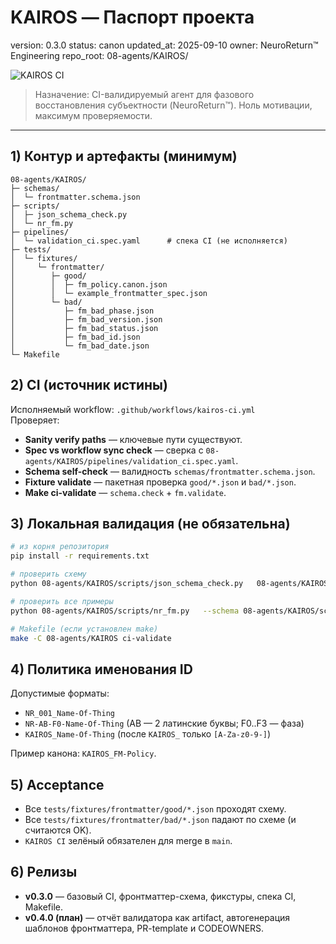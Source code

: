 # KAIROS — Паспорт проекта
version: 0.3.0
status: canon
updated_at: 2025-09-10
owner: NeuroReturn™ Engineering
repo_root: 08-agents/KAIROS/

![KAIROS CI](https://github.com/NeuroReturn/NeuroReturn/actions/workflows/kairos-ci.yml/badge.svg?branch=main)

> Назначение: CI-валидируемый агент для фазового восстановления субъектности (NeuroReturn™). Ноль мотивации, максимум проверяемости.

---

## 1) Контур и артефакты (минимум)
```
08-agents/KAIROS/
├─ schemas/
│  └─ frontmatter.schema.json
├─ scripts/
│  ├─ json_schema_check.py
│  └─ nr_fm.py
├─ pipelines/
│  └─ validation_ci.spec.yaml      # спека CI (не исполняется)
├─ tests/
│  └─ fixtures/
│     └─ frontmatter/
│        ├─ good/
│        │  ├─ fm_policy.canon.json
│        │  └─ example_frontmatter_spec.json
│        └─ bad/
│           ├─ fm_bad_phase.json
│           ├─ fm_bad_version.json
│           ├─ fm_bad_status.json
│           ├─ fm_bad_id.json
│           └─ fm_bad_date.json
└─ Makefile
```

## 2) CI (источник истины)
Исполняемый workflow: `.github/workflows/kairos-ci.yml`  
Проверяет:
- **Sanity verify paths** — ключевые пути существуют.
- **Spec vs workflow sync check** — сверка с `08-agents/KAIROS/pipelines/validation_ci.spec.yaml`.
- **Schema self-check** — валидность `schemas/frontmatter.schema.json`.
- **Fixture validate** — пакетная проверка `good/*.json` и `bad/*.json`.
- **Make ci-validate** — `schema.check` + `fm.validate`.

## 3) Локальная валидация (не обязательна)
```bash
# из корня репозитория
pip install -r requirements.txt

# проверить схему
python 08-agents/KAIROS/scripts/json_schema_check.py   08-agents/KAIROS/schemas/frontmatter.schema.json

# проверить все примеры
python 08-agents/KAIROS/scripts/nr_fm.py   --schema 08-agents/KAIROS/schemas/frontmatter.schema.json   --base   08-agents/KAIROS/tests/fixtures/frontmatter

# Makefile (если установлен make)
make -C 08-agents/KAIROS ci-validate
```

## 4) Политика именования ID
Допустимые форматы:
- `NR_001_Name-Of-Thing`
- `NR-AB-F0-Name-Of-Thing`   (AB — 2 латинские буквы; F0..F3 — фаза)
- `KAIROS_Name-Of-Thing`     (после `KAIROS_` только `[A-Za-z0-9-]`)

Пример канона: `KAIROS_FM-Policy`.

## 5) Acceptance
- Все `tests/fixtures/frontmatter/good/*.json` проходят схему.
- Все `tests/fixtures/frontmatter/bad/*.json` падают по схеме (и считаются OK).
- `KAIROS CI` зелёный обязателен для merge в `main`.

## 6) Релизы
- **v0.3.0** — базовый CI, фронтматтер-схема, фикстуры, спека CI, Makefile.
- **v0.4.0 (план)** — отчёт валидатора как artifact, автогенерация шаблонов фронтматтера, PR-template и CODEOWNERS.
